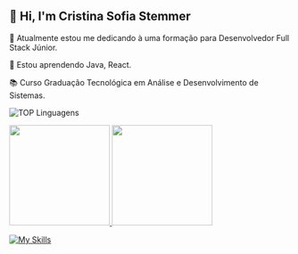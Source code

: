 ## 👋 Hi, I'm Cristina Sofia Stemmer

🔭 Atualmente estou me dedicando à uma formação para Desenvolvedor Full Stack Júnior.

🌱 Estou aprendendo Java, React.

📚 Curso Graduação Tecnológica em Análise e Desenvolvimento de Sistemas.

![TOP Linguagens](https://github-readme-stats.vercel.app/api/top-langs/?username=cristinasstemmer&layout=compact&theme=dracula)

<div>
<a href="https://github.com/seu-usuário-aqui">
<img loading="lazy" height="180em" src="https://github-readme-stats.vercel.app/api/top-langs/?cristinasstemmer&layout=compact&langs_count=7&theme=dracula"/>
<img loading="lazy" height="180em" src="https://github-readme-stats.vercel.app/api?cristinasstemmer&show_icons=true&theme=dracula&include_all_commits=true&count_private=true"/>
</div>

[![My Skills](https://skillicons.dev/icons?i=java,js,ts,nodejs,html,css&perline=6)](https://skillicons.dev)

